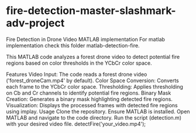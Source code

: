 # fire-detection-master-slashmark-adv-project
Fire Detection in Drone Video
MATLAB implementation
For matlab implementation check this folder matlab-detection-fire.

This MATLAB code analyzes a forest drone video to detect potential fire regions based on color thresholds in the YCbCr color space.

Features
Video Input: The code reads a forest drone video ('forest_droneCam.mp4' by default).
Color Space Conversion: Converts each frame to the YCbCr color space.
Thresholding: Applies thresholding on Cb and Cr channels to identify potential fire regions.
Binary Mask Creation: Generates a binary mask highlighting detected fire regions.
Visualization: Displays the processed frames with detected fire regions using implay.
Usage
Clone the repository.
Ensure MATLAB is installed.
Open MATLAB and navigate to the code directory.
Run the script (detection.m) with your desired video file.
detectFire('your_video.mp4');
